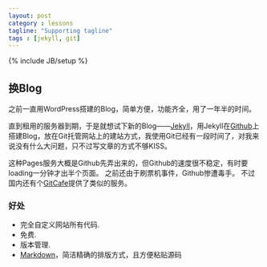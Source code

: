 ```yaml
---
layout: post
category : lessons
tagline: "Supporting tagline"
tags : [jekyll, git]
---
```

{% include JB/setup %}

## 换Blog

之前一直用WordPress搭建的Blog，简单方便，功能齐全，用了一年半的时间。

直到租用的服务器到期，于是就想试下新的Blog——[Jekyll](https://github.com/mojombo/jekyll)，用Jekyll在[Github](https://github.com)上搭建Blog，放在Git托管网站上的建站方式，我使用Git已经有一段时间了，对我来说没有什么大问题，只不过写文章的方式不够KISS。

这种Pages服务大概是Github先弄出来的，但Github的速度很不稳定，有时要loading一分钟才出半个页面。
之前还由于刷票机事件，Github惨遭毒手。
不过国内还有个[GitCafe](https://gitcafe.com)提供了类似的服务。



### 好处

* 完全自定义网站所有代码.
* 免费.
* 版本管理.
* [Markdown](http://daringfireball.net/projects/markdown/syntax)，简洁精确的排版方式，且方便粘贴源码

